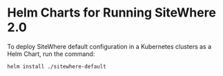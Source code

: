 # Helm Charts for Running SiteWhere 2.0

To deploy SiteWhere default configuration in a Kubernetes clusters as a Helm Chart, run the command:

```sh
helm install ./sitewhere-default
```